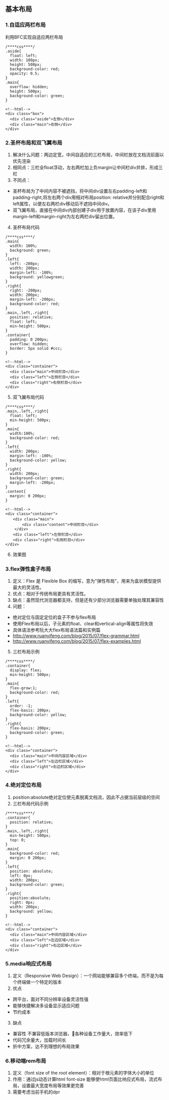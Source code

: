 ## 基本布局

### 1.自适应两栏布局
利用BFC实现自适应两栏布局
```
/****css****/
.aside{
  float: left;
  width: 180px;
  height: 500px;
  background-color: red;
  opacity: 0.5;
}
.main{
  overflow: hidden;
  height: 500px;
  background-color: green;
}

<!--html-->
<div class="box">
  <div class="aside">左侧</div>
  <div class="main">右侧</div>
</div>
```
<!-- ![自适应两栏布局](https://github.com/MarsPen/-notes-summary/blob/master/images/自适应两栏布局.gif "自适应两栏布局") -->
### 2.圣杯布局和双飞翼布局
1. 解决什么问题：两边定宽，中间自适应的三栏布局，中间栏放在文档流前面以优先渲染
2. 相同点：三栏全float浮动，左右两栏加上负margin让中间栏div并排，形成三栏
3. 不同点： 
- 圣杯布局为了中间内容不被遮挡，将中间div设置左右padding-left和padding-right,将左右两个div用相对布局position: relative并分别配合right和left属性，以便左右两栏div移动后不遮挡中间div。
- 双飞翼布局，直接在中间div内部创建子div用于放置内容，在该子div里用margin-left和margin-right为左右两栏div留出位置。
4. 圣杯布局代码
```
/****css****/
.main{
  width: 100%;
  background: green;
}
.left{
  left: -200px;
  width: 200px;
  margin-left: -100%;
  background: yellowgreen;
}
.right{
  right: -200px;
  width: 200px;
  margin-left: -200px;
  background-color: red;
}
.main,.left,.right{
  position: relative;
  float: left;
  min-height: 500px;
}
.container{
  padding: 0 200px;
  overflow: hidden;
  border: 5px solid #ccc;
}

<!--html-->
<div class="container">
  <div class="main">中间栏目</div>
  <div class="left">左侧栏目</div>
  <div class="right">右侧栏目</div>
</div>
```
5. 双飞翼布局代码
```
/****css****/
.main,.left,.right{
  float: left;
  min-height: 500px;
}
.main{
  width:100%;
  background-color: red;
}
.left{
  width: 200px;
  margin-left: -100%;
  background-color: yellow;
}
.right{
  width: 200px;
  background-color: green;
  margin-left: -200px;
}
.content{
  margin: 0 200px;
}

<!--html-->
<div class="container"> 
　　<div class="main">
    　　<div class="content">中间栏目</div> 
    </div>
　　<div class="left">左侧栏目</div> 
　　<div class="right">右侧栏目</div> 
</div>
```

6. 效果图
<!-- ![三栏布局](https://github.com/MarsPen/-notes-summary/blob/master/images/圣杯布局.gif "三栏布局") -->

### 3.flex弹性盒子布局
1. 定义：Flex 是 Flexible Box 的缩写，意为"弹性布局"，用来为盒状模型提供最大的灵活性。
2. 优点：相对于传统布局更具有灵活性。
3. 缺点：虽然现代浏览器都支持，但是还有少部分浏览器需要单独处理其兼容性
4. 问题：
  - 绝对定位与固定定位的盒子不参与flex布局
  - 使用Flex布局以后，子元素的float、clear和vertical-align等属性将失效
  - 具体语法参考阮大大flex布局语法篇和实例篇
  - http://www.ruanyifeng.com/blog/2015/07/flex-grammar.html
  - http://www.ruanyifeng.com/blog/2015/07/flex-examples.html
5. 三栏布局示例 
```
/****css****/
.container{
  display: flex;
  min-height: 500px;
}
.main{
  flex-grow:1;
  background-color: red;
}
.left{
  order: -1;
  flex-basis: 200px;
  background-color: yellow;
}
.right{
  flex-basis: 200px;
  background-color: green;
}

<!--html-->
<div class="container">
  <div class="main">中间内容区域</div>
  <div class="left">左边栏区域</div>
  <div class="right">右边栏区域</div>
</div>
```

### 4.绝对定位布局
1. position:absolute绝对定位使元素脱离文档流，因此不占据当前层级的空间
2. 三栏布局代码示例
```
/****css****/
.container{
  position: relative;
}
.main,.left,.right{
  min-height: 500px;
  top: 0;
}
.main{
  background-color: red;
  margin: 0 200px;
}
.left{
  position: absolute;
  left: 0px;
  width: 200px;
  background-color: green;
}
.right{
  position:absolute;
  right: 0px;
  width: 200px;
  background: yellow;
}

<!--html-->
<div class="container">
  <div class="main">中间内容区域</div>
  <div class="left">左边区域</div>
  <div class="right">右边区域</div>
</div>
```
### 5.media响应式布局
1. 定义（Responsive Web Design）：一个网站能够兼容多个终端，而不是为每个终端做一个特定的版本
2. 优点
- 跨平台，面对不同分辨率设备灵活性强
- 能够快捷解决多设备显示适应问题
- 节约成本
3. 缺点
- 兼容性 不兼容低版本浏览器，各种设备工作量大，效率低下
- 代码冗余量大，加载时间长
- 折中方案，达不到理想的布局效果 
### 6.移动端rem布局
1. 定义（font size of the root element）：相对于根元素的字体大小的单位
2. 作用：通过js动态计算html font-size 能够使html页面比响应式布局，流式布局，设置最大宽度布局等效果更完善
3. 需要考虑当前手机的dpr